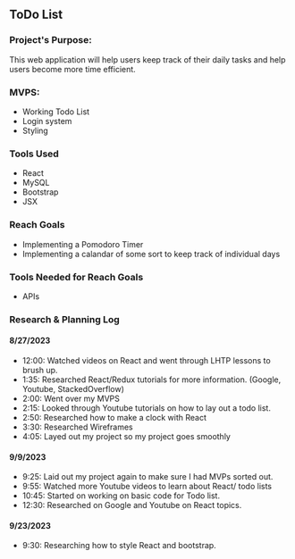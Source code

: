 ## ToDo List

### Project's Purpose:
This web application will help users keep track of their daily tasks and help users become more time efficient.

### MVPS:
* Working Todo List
* Login system
* Styling

### Tools Used
* React
* MySQL
* Bootstrap
* JSX

### Reach Goals
* Implementing a Pomodoro Timer
* Implementing a calandar of some sort to keep track of individual days

### Tools Needed for Reach Goals
* APIs 


### Research & Planning Log

#### 8/27/2023

* 12:00: Watched videos on React and went through LHTP lessons to brush up.
* 1:35: Researched React/Redux tutorials for more information. (Google, Youtube, StackedOverflow)
* 2:00: Went over my MVPS 
* 2:15: Looked through Youtube tutorials on how to lay out a todo list.
* 2:50: Researched how to make a clock with React
* 3:30: Researched Wireframes
* 4:05: Layed out my project so my project goes smoothly


#### 9/9/2023

* 9:25: Laid out my project again to make sure I had MVPs sorted out.
* 9:55: Watched more Youtube videos to learn about React/ todo lists
* 10:45: Started on working on basic code for Todo list.
* 12:30: Researched on Google and Youtube on React topics.


#### 9/23/2023

* 9:30: Researching how to style React and bootstrap.
